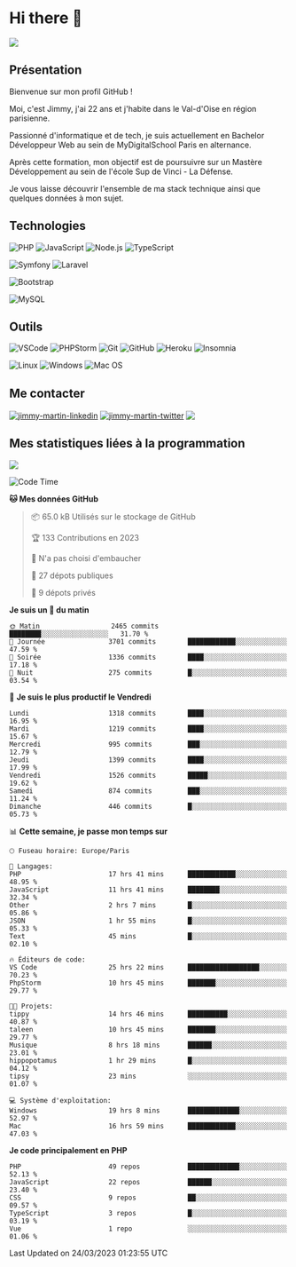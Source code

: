 # Hi there 👋

![](https://komarev.com/ghpvc/?username=jimmy-martin&color=1a1b27)

<!--
**jimmy-martin/jimmy-martin** is a ✨ _special_ ✨ repository because its `README.md` (this file) appears on your GitHub profile.

Here are some ideas to get you started:

- 🔭 I’m currently working on ...
- 🌱 I’m currently learning ...
- 👯 I’m looking to collaborate on ...
- 🤔 I’m looking for help with ...
- 💬 Ask me about ...
- 📫 How to reach me: ...
- 😄 Pronouns: ...
- ⚡ Fun fact: ...
-->

## Présentation

Bienvenue sur mon profil GitHub !

Moi, c'est Jimmy, j'ai 22 ans et j'habite dans le Val-d'Oise en région parisienne.

Passionné d'informatique et de tech, je suis actuellement en Bachelor Développeur Web au sein de MyDigitalSchool Paris en alternance.

Après cette formation, mon objectif est de poursuivre sur un Mastère Développement au sein de l'école Sup de Vinci - La Défense.

Je vous laisse découvrir l'ensemble de ma stack technique ainsi que quelques données à mon sujet.

## Technologies

<div>

![PHP](https://img.shields.io/badge/PHP-777BB4?style=for-the-badge&logo=php&logoColor=white) ![JavaScript](https://img.shields.io/badge/JavaScript-F7DF1E?style=for-the-badge&logo=javascript&logoColor=black) ![Node.js](https://img.shields.io/badge/Node.js-43853D?style=for-the-badge&logo=node.js&logoColor=white) ![TypeScript](https://img.shields.io/badge/TypeScript-007ACC?style=for-the-badge&logo=typescript&logoColor=white)

</div>
<div>

![Symfony](https://img.shields.io/badge/Symfony-092E20?style=for-the-badge&logo=symfony&logoColor=white) ![Laravel](https://img.shields.io/badge/Laravel-FF2D20?style=for-the-badge&logo=laravel&logoColor=white)

</div>
<div>

![Bootstrap](https://img.shields.io/badge/Bootstrap-563D7C?style=for-the-badge&logo=bootstrap&logoColor=white)

</div>
<div>

![MySQL](https://img.shields.io/badge/MySQL-4479A1?style=for-the-badge&logo=mysql&logoColor=white)

</div>

## Outils

![VSCode](https://img.shields.io/badge/VSCode-007ACC?style=for-the-badge&logo=visual-studio-code&logoColor=white)
![PHPStorm](http://img.shields.io/badge/-PHPStorm-181717?style=for-the-badge&logo=phpstorm&logoColor=white)
![Git](https://img.shields.io/badge/Git-E44C30?style=for-the-badge&logo=git&logoColor=white)
![GitHub](https://img.shields.io/badge/GitHub-100000?style=for-the-badge&logo=github&logoColor=white)
![Heroku](https://img.shields.io/badge/Heroku-6762a6?style=for-the-badge&logo=heroku&logoColor=white)
![Insomnia](https://img.shields.io/badge/Insomnia-5600cd?style=for-the-badge&logo=insomnia&logoColor=white)

![Linux](https://img.shields.io/badge/Linux-FCC624?style=for-the-badge&logo=linux&logoColor=white)
![Windows](https://img.shields.io/badge/Windows-0078D6?style=for-the-badge&logo=windows&logoColor=white)
![Mac OS](https://img.shields.io/badge/mac%20os-000000?style=for-the-badge&logo=apple&logoColor=white)

## Me contacter

<p>
<a href="https://www.linkedin.com/in/jimmy-martin-dev/" target="blank"><img align="center" src="https://img.shields.io/badge/-LinkedIn-0077B5?style=for-the-badge&logo=Linkedin&logoColor=white&link=https://www.linkedin.com/in/jimmy-martin-dev/" alt="jimmy-martin-linkedin"/></a>
<a href="https://twitter.com/jimmydev_" target="blank"><img align="center" src="https://img.shields.io/badge/-Twitter-1DA1F2?style=for-the-badge&logo=Twitter&logoColor=white&link=https://twitter.com/jimmydev_" alt="jimmy-martin-twitter"/></a>
 <a href="mailto:jimmy.martin952@gmail.com" target="blank"><img align="center" src="https://img.shields.io/badge/gmail-D14836?style=for-the-badge&logo=gmail&logoColor=white" /></a>
</p>

## Mes statistiques liées à la programmation

<a href="https://github-readme-stats.vercel.app/api/top-langs/?username=jimmy-martin&layout=compact">
  <img align="center" src="https://github-readme-stats.vercel.app/api/top-langs/?username=jimmy-martin&layout=compact"/>
</a>



<!--START_SECTION:waka-->
![Code Time](http://img.shields.io/badge/Code%20Time-1%2C666%20hrs%2041%20mins-blue)

**🐱 Mes données GitHub** 

> 📦 65.0 kB Utilisés sur le stockage de GitHub 
 > 
> 🏆 133 Contributions en 2023
 > 
> 🚫 N'a pas choisi d'embaucher
 > 
> 📜 27 dépots publiques 
 > 
> 🔑 9 dépots privés 
 > 
**Je suis un 🐤 du matin** 

```text
🌞 Matin                  2465 commits        ████████░░░░░░░░░░░░░░░░░   31.70 % 
🌆 Journée                3701 commits        ████████████░░░░░░░░░░░░░   47.59 % 
🌃 Soirée                 1336 commits        ████░░░░░░░░░░░░░░░░░░░░░   17.18 % 
🌙 Nuit                   275 commits         █░░░░░░░░░░░░░░░░░░░░░░░░   03.54 % 
```
📅 **Je suis le plus productif le Vendredi** 

```text
Lundi                    1318 commits        ████░░░░░░░░░░░░░░░░░░░░░   16.95 % 
Mardi                    1219 commits        ████░░░░░░░░░░░░░░░░░░░░░   15.67 % 
Mercredi                 995 commits         ███░░░░░░░░░░░░░░░░░░░░░░   12.79 % 
Jeudi                    1399 commits        ████░░░░░░░░░░░░░░░░░░░░░   17.99 % 
Vendredi                 1526 commits        █████░░░░░░░░░░░░░░░░░░░░   19.62 % 
Samedi                   874 commits         ███░░░░░░░░░░░░░░░░░░░░░░   11.24 % 
Dimanche                 446 commits         █░░░░░░░░░░░░░░░░░░░░░░░░   05.73 % 
```


📊 **Cette semaine, je passe mon temps sur** 

```text
🕑︎ Fuseau horaire: Europe/Paris

💬 Langages: 
PHP                      17 hrs 41 mins      ████████████░░░░░░░░░░░░░   48.95 % 
JavaScript               11 hrs 41 mins      ████████░░░░░░░░░░░░░░░░░   32.34 % 
Other                    2 hrs 7 mins        █░░░░░░░░░░░░░░░░░░░░░░░░   05.86 % 
JSON                     1 hr 55 mins        █░░░░░░░░░░░░░░░░░░░░░░░░   05.33 % 
Text                     45 mins             █░░░░░░░░░░░░░░░░░░░░░░░░   02.10 % 

🔥 Éditeurs de code: 
VS Code                  25 hrs 22 mins      ██████████████████░░░░░░░   70.23 % 
PhpStorm                 10 hrs 45 mins      ███████░░░░░░░░░░░░░░░░░░   29.77 % 

🐱‍💻 Projets: 
tippy                    14 hrs 46 mins      ██████████░░░░░░░░░░░░░░░   40.87 % 
taleen                   10 hrs 45 mins      ███████░░░░░░░░░░░░░░░░░░   29.77 % 
Musique                  8 hrs 18 mins       ██████░░░░░░░░░░░░░░░░░░░   23.01 % 
hippopotamus             1 hr 29 mins        █░░░░░░░░░░░░░░░░░░░░░░░░   04.12 % 
tipsy                    23 mins             ░░░░░░░░░░░░░░░░░░░░░░░░░   01.07 % 

💻 Système d'exploitation: 
Windows                  19 hrs 8 mins       █████████████░░░░░░░░░░░░   52.97 % 
Mac                      16 hrs 59 mins      ████████████░░░░░░░░░░░░░   47.03 % 
```

**Je code principalement en PHP** 

```text
PHP                      49 repos            █████████████░░░░░░░░░░░░   52.13 % 
JavaScript               22 repos            ██████░░░░░░░░░░░░░░░░░░░   23.40 % 
CSS                      9 repos             ██░░░░░░░░░░░░░░░░░░░░░░░   09.57 % 
TypeScript               3 repos             █░░░░░░░░░░░░░░░░░░░░░░░░   03.19 % 
Vue                      1 repo              ░░░░░░░░░░░░░░░░░░░░░░░░░   01.06 % 
```




 Last Updated on 24/03/2023 01:23:55 UTC
<!--END_SECTION:waka-->


